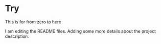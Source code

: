 # Try
This is for from zero to hero

I am editing the README files. Adding some more details about the project description.
